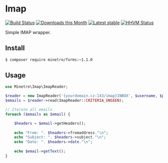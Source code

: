 # Imap

[![Build Status](https://travis-ci.org/minetro/imap.svg?branch=master)](https://travis-ci.org/minetro/imap)
[![Downloads this Month](https://img.shields.io/packagist/dm/minetro/imap.svg?style=flat)](https://packagist.org/packages/minetro/imap)
[![Latest stable](https://img.shields.io/packagist/v/minetro/imap.svg?style=flat)](https://packagist.org/packages/minetro/imap)
[![HHVM Status](https://img.shields.io/hhvm/minetro/imap.svg?style=flat)](http://hhvm.h4cc.de/package/minetro/imap)

Simple IMAP wrapper.

## Install
```sh
$ composer require minetro/forms:~1.1.0
```

## Usage

```php
use Minetro\Imap\ImapReader;

$reader = new ImapReader('{yourdomain.cz:143/imap}INBOX', $username, $password);
$emails = $reader->read(ImapReader::CRITERIA_UNSEEN);

// Iterate all emails
foreach ($emails as $email) {

	$headers = $email->getHeaders();	
	
	echo "From: ". $headers->fromaddress."\n";
	echo "Subject: ". $headers->subject."\n";
	echo "Date: ". $headers->date."\n";
	
	echo $email->getText();
}
```


